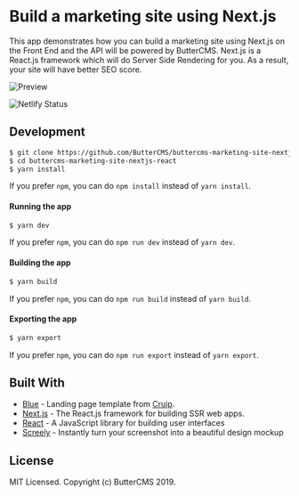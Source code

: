 # Build a marketing site using Next.js

This app demonstrates how you can build a marketing site using Next.js on the Front End and the API will be powered by ButterCMS. Next.js is a React.js framework which will do Server Side Rendering for you. As a result, your site will have better SEO score.

<img src="https://user-images.githubusercontent.com/6391763/54627869-47b56500-4a9a-11e9-812e-ddb71b56f56e.png" alt="Preview">

<!-- prettier-ignore-start -->

![Netlify Status][netlify-badge]

<!-- prettier-ignore-end -->

## Development

```sh
$ git clone https://github.com/ButterCMS/buttercms-marketing-site-nextjs-react
$ cd buttercms-marketing-site-nextjs-react
$ yarn install
```

If you prefer `npm`, you can do `npm install` instead of `yarn install`.

#### Running the app

```sh
$ yarn dev
```

If you prefer `npm`, you can do `npm run dev` instead of `yarn dev`.

#### Building the app

```sh
$ yarn build
```

If you prefer `npm`, you can do `npm run build` instead of `yarn build`.

#### Exporting the app

```sh
$ yarn export
```

If you prefer `npm`, you can do `npm run export` instead of `yarn export`.

## Built With

* [Blue](https://cruip.com/blue/) - Landing page template from [Cruip](https://cruip.com/).
* [Next.js](https://nextjs.org/) - The React.js framework for building SSR web apps.
* [React](https://facebook.github.io/react/) - A JavaScript library for building user interfaces
* [Screely](https://www.screely.com/) - Instantly turn your screenshot into a beautiful design mockup

## License

MIT Licensed. Copyright (c) ButterCMS 2019.

<!-- prettier-ignore-start -->

[netlify-badge]: https://api.netlify.com/api/v1/badges/6d6612a8-c4f4-44d6-a5d7-81e6afec737b/deploy-status

<!-- prettier-ignore-end -->
